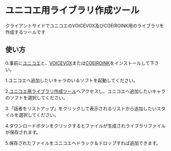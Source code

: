 # ユニコエ用ライブラリ作成ツール

クライアントサイドでユニコエのVOICEVOX及びCOEIROINK用のライブラリを作成するツールです

## 使い方
0.事前に[ユニコエ](https://sites.google.com/view/unicoe/)と、[VOICEVOX](https://voicevox.hiroshiba.jp/)または[COEIROINK](https://coeiroink.com)をインストールして下さい。

1.ユニコエへ追加したいキャラのいるソフトを起動してください。

2.[ユニコエ用ライブラリ作成ツール](https://musicsoul0142.github.io/Unilibmaker/index.html)へアクセスし、ユニコエへ追加したいキャラのソフトを選択してください。

3.「話者をリストアップ」をクリックして表示されるリストから追加したいスタイルを選択してください。

4.ダウンロードボタンをクリックするとファイルが生成されライブラリファイルが保存されます。

5.保存されたファイルをユニコエへドラック＆ドロップすれば追加できます。